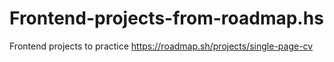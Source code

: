 # Frontend-projects-from-roadmap.hs
Frontend projects to practice
https://roadmap.sh/projects/single-page-cv
